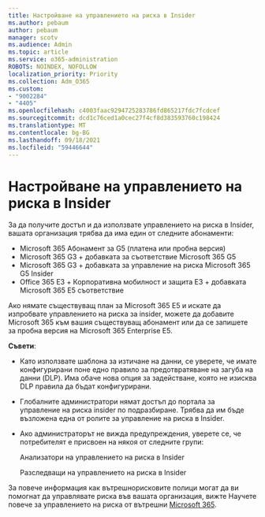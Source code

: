 ```yaml
---
title: Настройване на управлението на риска в Insider
ms.author: pebaum
author: pebaum
manager: scotv
ms.audience: Admin
ms.topic: article
ms.service: o365-administration
ROBOTS: NOINDEX, NOFOLLOW
localization_priority: Priority
ms.collection: Adm_O365
ms.custom:
- "9002284"
- "4405"
ms.openlocfilehash: c4003faac9294725283786fd865217fdc7fcdcef
ms.sourcegitcommit: dcd1c76ced1a0cec27f4cf8d383593760c198424
ms.translationtype: MT
ms.contentlocale: bg-BG
ms.lasthandoff: 09/18/2021
ms.locfileid: "59446644"
---
```

# <a name="set-up-insider-risk-management"></a>Настройване на управлението на риска в Insider

За да получите достъп и да използвате управлението на риска в Insider, вашата организация трябва да има един от следните абонаменти:

- Microsoft 365 Абонамент за G5 (платена или пробна версия)
- Microsoft 365 G3 + добавката за съответствие Microsoft 365 G5
- Microsoft 365 G3 + добавката за управление на риска Microsoft 365 G5 Insider
- Office 365 E3 + Корпоративна мобилност и защита E3 + добавката Microsoft 365 E5 съответствие

Ако нямате съществуващ план за Microsoft 365 E5 и искате да изпробвате управлението на риска за insider, можете да добавите Microsoft 365 към вашия съществуващ абонамент или да се запишете за пробна версия на Microsoft 365 Enterprise E5.

**Съвети**:

- Като използвате шаблона за изтичане на данни, се уверете, че имате конфигурирани поне едно правило за предотвратяване на загуба на данни (DLP). Има обаче нова опция за задействане, която не изисква DLP правила да бъдат конфигурирани.

- Глобалните администратори нямат достъп до портала за управление на риска insider по подразбиране. Трябва да им бъде възложена една от ролите за управление на риска в Insider.

- Ако администраторът не вижда предупреждения, уверете се, че потребителят е присвоен на някоя от следните групи:

    Анализатори на управлението на риска в Insider

    Разследващи на управлението на риска в Insider

За повече информация как вътрешнорисковите полици могат да ви помогнат да управлявате риска във вашата организация, вижте Научете повече за управлението на риска от вътрешни [Microsoft 365](https://docs.microsoft.com/microsoft-365/compliance/insider-risk-management).